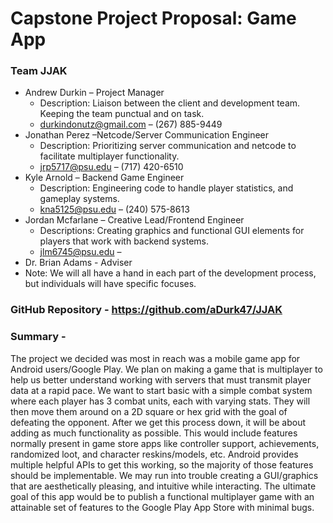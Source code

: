 # Capstone Project Proposal: Game App

### Team JJAK
* Andrew Durkin – Project Manager
  * Description: Liaison between the client and development team. Keeping the team punctual and on task.
  * durkindonutz@gmail.com – (267) 885-9449
* Jonathan Perez –Netcode/Server Communication Engineer
  * Description: Prioritizing server communication and netcode to facilitate multiplayer functionality.
  * jrp5717@psu.edu – (717) 420-6510
* Kyle Arnold – Backend Game Engineer
  * Description: Engineering code to handle player statistics, and gameplay systems. 
  * kna5125@psu.edu – (240) 575-8613
* Jordan Mcfarlane – Creative Lead/Frontend Engineer
  * Descriptions: Creating graphics and functional GUI elements for players that work with backend systems.
  * jlm6745@psu.edu – 
* Dr. Brian Adams - Adviser
* Note: We will all have a hand in each part of the development process, but individuals will have specific focuses.
### GitHub Repository - https://github.com/aDurk47/JJAK
### Summary -
The project we decided was most in reach was a mobile game app for Android users/Google Play. We plan on making a game that is multiplayer to help us better understand working with servers that must transmit player data at a rapid pace. We want to start basic with a simple combat system where each player has 3 combat units, each with varying stats. They will then move them around on a 2D square or hex grid with the goal of defeating the opponent. After we get this process down, it will be about adding as much functionality as possible. This would include features normally present in game store apps like controller support, achievements, randomized loot, and character reskins/models, etc. Android provides multiple helpful APIs to get this working, so the majority of those features should be implementable. We may run into trouble creating a GUI/graphics that are aesthetically pleasing, and intuitive while interacting. The ultimate goal of this app would be to publish a functional multiplayer game with an attainable set of features to the Google Play App Store with minimal bugs.
